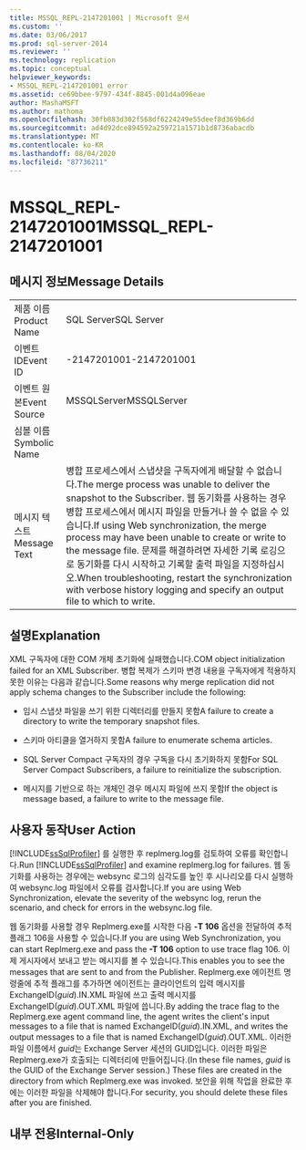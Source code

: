 ```yaml
---
title: MSSQL_REPL-2147201001 | Microsoft 문서
ms.custom: ''
ms.date: 03/06/2017
ms.prod: sql-server-2014
ms.reviewer: ''
ms.technology: replication
ms.topic: conceptual
helpviewer_keywords:
- MSSQL_REPL-2147201001 error
ms.assetid: ce69bbee-9797-434f-8845-001d4a096eae
author: MashaMSFT
ms.author: mathoma
ms.openlocfilehash: 30fb883d302f568df6224249e55deef8d369b6dd
ms.sourcegitcommit: ad4d92dce894592a259721a1571b1d8736abacdb
ms.translationtype: MT
ms.contentlocale: ko-KR
ms.lasthandoff: 08/04/2020
ms.locfileid: "87736211"
---
```

# <a name="mssql_repl-2147201001"></a><span data-ttu-id="77d0c-102">MSSQL_REPL-2147201001</span><span class="sxs-lookup"><span data-stu-id="77d0c-102">MSSQL_REPL-2147201001</span></span>
    
## <a name="message-details"></a><span data-ttu-id="77d0c-103">메시지 정보</span><span class="sxs-lookup"><span data-stu-id="77d0c-103">Message Details</span></span>  
  
|||  
|-|-|  
|<span data-ttu-id="77d0c-104">제품 이름</span><span class="sxs-lookup"><span data-stu-id="77d0c-104">Product Name</span></span>|<span data-ttu-id="77d0c-105">SQL Server</span><span class="sxs-lookup"><span data-stu-id="77d0c-105">SQL Server</span></span>|  
|<span data-ttu-id="77d0c-106">이벤트 ID</span><span class="sxs-lookup"><span data-stu-id="77d0c-106">Event ID</span></span>|<span data-ttu-id="77d0c-107">-2147201001</span><span class="sxs-lookup"><span data-stu-id="77d0c-107">-2147201001</span></span>|  
|<span data-ttu-id="77d0c-108">이벤트 원본</span><span class="sxs-lookup"><span data-stu-id="77d0c-108">Event Source</span></span>|<span data-ttu-id="77d0c-109">MSSQLServer</span><span class="sxs-lookup"><span data-stu-id="77d0c-109">MSSQLServer</span></span>|  
|<span data-ttu-id="77d0c-110">심볼 이름</span><span class="sxs-lookup"><span data-stu-id="77d0c-110">Symbolic Name</span></span>||  
|<span data-ttu-id="77d0c-111">메시지 텍스트</span><span class="sxs-lookup"><span data-stu-id="77d0c-111">Message Text</span></span>|<span data-ttu-id="77d0c-112">병합 프로세스에서 스냅샷을 구독자에게 배달할 수 없습니다.</span><span class="sxs-lookup"><span data-stu-id="77d0c-112">The merge process was unable to deliver the snapshot to the Subscriber.</span></span> <span data-ttu-id="77d0c-113">웹 동기화를 사용하는 경우 병합 프로세스에서 메시지 파일을 만들거나 쓸 수 없을 수 있습니다.</span><span class="sxs-lookup"><span data-stu-id="77d0c-113">If using Web synchronization, the merge process may have been unable to create or write to the message file.</span></span> <span data-ttu-id="77d0c-114">문제를 해결하려면 자세한 기록 로깅으로 동기화를 다시 시작하고 기록할 출력 파일을 지정하십시오.</span><span class="sxs-lookup"><span data-stu-id="77d0c-114">When troubleshooting, restart the synchronization with verbose history logging and specify an output file to which to write.</span></span>|  
  
## <a name="explanation"></a><span data-ttu-id="77d0c-115">설명</span><span class="sxs-lookup"><span data-stu-id="77d0c-115">Explanation</span></span>  
 <span data-ttu-id="77d0c-116">XML 구독자에 대한 COM 개체 초기화에 실패했습니다.</span><span class="sxs-lookup"><span data-stu-id="77d0c-116">COM object initialization failed for an XML Subscriber.</span></span> <span data-ttu-id="77d0c-117">병합 복제가 스키마 변경 내용을 구독자에게 적용하지 못한 이유는 다음과 같습니다.</span><span class="sxs-lookup"><span data-stu-id="77d0c-117">Some reasons why merge replication did not apply schema changes to the Subscriber include the following:</span></span>  
  
-   <span data-ttu-id="77d0c-118">임시 스냅샷 파일을 쓰기 위한 디렉터리를 만들지 못함</span><span class="sxs-lookup"><span data-stu-id="77d0c-118">A failure to create a directory to write the temporary snapshot files.</span></span>  
  
-   <span data-ttu-id="77d0c-119">스키마 아티클을 열거하지 못함</span><span class="sxs-lookup"><span data-stu-id="77d0c-119">A failure to enumerate schema articles.</span></span>  
  
-   <span data-ttu-id="77d0c-120">SQL Server Compact 구독자의 경우 구독을 다시 초기화하지 못함</span><span class="sxs-lookup"><span data-stu-id="77d0c-120">For SQL Server Compact Subscribers, a failure to reinitialize the subscription.</span></span>  
  
-   <span data-ttu-id="77d0c-121">메시지를 기반으로 하는 개체인 경우 메시지 파일에 쓰지 못함</span><span class="sxs-lookup"><span data-stu-id="77d0c-121">If the object is message based, a failure to write to the message file.</span></span>  
  
## <a name="user-action"></a><span data-ttu-id="77d0c-122">사용자 동작</span><span class="sxs-lookup"><span data-stu-id="77d0c-122">User Action</span></span>  
 <span data-ttu-id="77d0c-123">[!INCLUDE[ssSqlProfiler](../../includes/sssqlprofiler-md.md)] 를 실행한 후 replmerg.log를 검토하여 오류를 확인합니다.</span><span class="sxs-lookup"><span data-stu-id="77d0c-123">Run [!INCLUDE[ssSqlProfiler](../../includes/sssqlprofiler-md.md)] and examine replmerg.log for failures.</span></span> <span data-ttu-id="77d0c-124">웹 동기화를 사용하는 경우에는 websync 로그의 심각도를 높인 후 시나리오를 다시 실행하여 websync.log 파일에서 오류를 검사합니다.</span><span class="sxs-lookup"><span data-stu-id="77d0c-124">If you are using Web Synchronization, elevate the severity of the websync log, rerun the scenario, and check for errors in the websync.log file.</span></span>  
  
 <span data-ttu-id="77d0c-125">웹 동기화를 사용할 경우 Replmerg.exe를 시작한 다음 **-T 106** 옵션을 전달하여 추적 플래그 106을 사용할 수 있습니다.</span><span class="sxs-lookup"><span data-stu-id="77d0c-125">If you are using Web Synchronization, you can start Replmerg.exe and pass the **-T 106** option to use trace flag 106.</span></span> <span data-ttu-id="77d0c-126">이제 게시자에서 보내고 받는 메시지를 볼 수 있습니다.</span><span class="sxs-lookup"><span data-stu-id="77d0c-126">This enables you to see the messages that are sent to and from the Publisher.</span></span> <span data-ttu-id="77d0c-127">Replmerg.exe 에이전트 명령줄에 추적 플래그를 추가하면 에이전트는 클라이언트의 입력 메시지를 ExchangeID(*guid*).IN.XML 파일에 쓰고 출력 메시지를 ExchangeID(*guid*).OUT.XML 파일에 씁니다.</span><span class="sxs-lookup"><span data-stu-id="77d0c-127">By adding the trace flag to the Replmerg.exe agent command line, the agent writes the client's input messages to a file that is named ExchangeID(*guid*).IN.XML, and writes the output messages to a file that is named ExchangeID(*guid*).OUT.XML.</span></span> <span data-ttu-id="77d0c-128">이러한 파일 이름에서 *guid*는 Exchange Server 세션의 GUID입니다. 이러한 파일은 Replmerg.exe가 호출되는 디렉터리에 만들어집니다.</span><span class="sxs-lookup"><span data-stu-id="77d0c-128">(In these file names, *guid* is the GUID of the Exchange Server session.) These files are created in the directory from which Replmerg.exe was invoked.</span></span> <span data-ttu-id="77d0c-129">보안을 위해 작업을 완료한 후에는 이러한 파일을 삭제해야 합니다.</span><span class="sxs-lookup"><span data-stu-id="77d0c-129">For security, you should delete these files after you are finished.</span></span>  
  
## <a name="internal-only"></a><span data-ttu-id="77d0c-130">내부 전용</span><span class="sxs-lookup"><span data-stu-id="77d0c-130">Internal-Only</span></span>  
  
